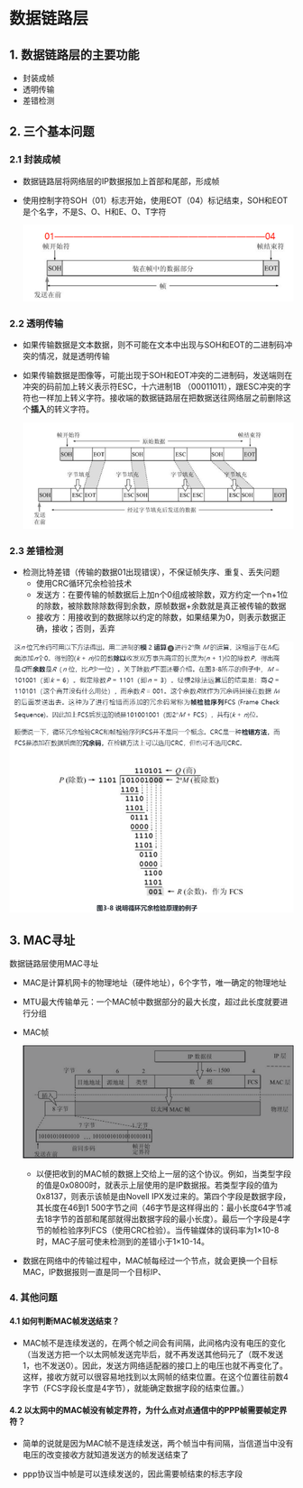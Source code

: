 # 数据链路层

## 1. 数据链路层的主要功能

* 封装成帧
* 透明传输
* 差错检测

## 2. 三个基本问题

### 2.1 封装成帧

* 数据链路层将网络层的IP数据报加上首部和尾部，形成帧

* 使用控制字符SOH（01）标志开始，使用EOT（04）标记结束，SOH和EOT是个名字，不是S、O、H和E、O、T字符

  ![](imgs\1598317574798.png)

### 2.2 透明传输

* 如果传输数据是文本数据，则不可能在文本中出现与SOH和EOT的二进制码冲突的情况，就是透明传输

* 如果传输数据是图像等，可能出现于SOH和EOT冲突的二进制码，发送端则在冲突的码前加上转义表示符ESC，十六进制1B （00011011），跟ESC冲突的字符也一样加上转义字符。接收端的数据链路层在把数据送往网络层之前删除这个**插入**的转义字符。

  ![1598317654285](imgs\1598317654285.png)

### 2.3 差错检测

* 检测比特差错（传输的数据01出现错误），不保证帧失序、重复、丢失问题
  * 使用CRC循环冗余检验技术
  * 发送方：在要传输的帧数据后上加n个0组成被除数，双方约定一个n+1位的除数，被除数除除数得到余数，原帧数据+余数就是真正被传输的数据
  * 接收方：用接收到的数据除以约定的除数，如果结果为0，则表示数据正确，接收；否则，丢弃

![1598317800590](imgs\1598317800590.png)

## 3. MAC寻址

数据链路层使用MAC寻址

* MAC是计算机网卡的物理地址（硬件地址），6个字节，唯一确定的物理地址

* MTU最大传输单元：一个MAC帧中数据部分的最大长度，超过此长度就要进行分组

* MAC帧

  ![1598319607058](imgs\1598319607058.png)

  * 以便把收到的MAC帧的数据上交给上一层的这个协议。例如，当类型字段的值是0x0800时，就表示上层使用的是IP数据报。若类型字段的值为0x8137，则表示该帧是由Novell IPX发过来的。第四个字段是数据字段，其长度在46到1 500字节之间（46字节是这样得出的：最小长度64字节减去18字节的首部和尾部就得出数据字段的最小长度）。最后一个字段是4字节的帧检验序列FCS（使用CRC检验）。当传输媒体的误码率为1×10-8时，MAC子层可使未检测到的差错小于1×10-14。

* 数据在网络中的传输过程中，MAC帧每经过一个节点，就会更换一个目标MAC，IP数据报则一直是同一个目标IP、

### 4. 其他问题

#### 4.1 如何判断MAC帧发送结束？

* MAC帧不是连续发送的，在两个帧之间会有间隔，此间格内没有电压的变化（当发送方把一个以太网帧发送完毕后，就不再发送其他码元了（既不发送1，也不发送0）。因此，发送方网络适配器的接口上的电压也就不再变化了。这样，接收方就可以很容易地找到以太网帧的结束位置。在这个位置往前数4字节（FCS字段长度是4字节），就能确定数据字段的结束位置。）

#### 4.2 以太网中的MAC帧没有帧定界符，为什么点对点通信中的PPP帧需要帧定界符？

* 简单的说就是因为MAC帧不是连续发送，两个帧当中有间隔，当信道当中没有电压的改变接收方就知道发送方的帧发送结束了

* ppp协议当中帧是可以连续发送的，因此需要帧结束的标志字段